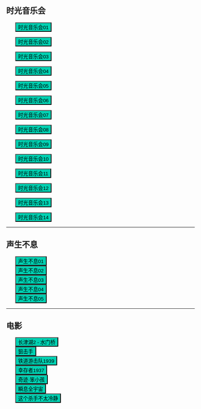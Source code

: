 ## 时光音乐会

* <button class="btn btn-link" onclick="play('https://sod.bunediy.com/20211022/NXQFK3nX/index.m3u8')">时光音乐会01</button>
* <button class="btn btn-link" onclick="play('https://sod.bunediy.com/20211029/Xy7pXyVI/index.m3u8')">时光音乐会02</button>
* <button class="btn btn-link" onclick="play('https://sod.bunediy.com/20211106/PTxz5f1L/index.m3u8')">时光音乐会03</button>
* <button class="btn btn-link" onclick="play('https://sod.bunediy.com/20211113/xI8Wm5fd/index.m3u8')">时光音乐会04</button>
* <button class="btn btn-link" onclick="play('https://sod.bunediy.com/20211119/LZJtHU9T/index.m3u8')">时光音乐会05</button>

* <button class="btn btn-link" onclick="play('https://sod.bunediy.com/20211127/ahpstwV2/index.m3u8')">时光音乐会06</button>
* <button class="btn btn-link" onclick="play('https://sod.bunediy.com/20211204/cL4besIg/index.m3u8')">时光音乐会07</button>
* <button class="btn btn-link" onclick="play('https://sod.bunediy.com/20211210/O78IzekG/index.m3u8')">时光音乐会08</button>
* <button class="btn btn-link" onclick="play('https://sod.bunediy.com/20211218/H3dtMvoj/index.m3u8')">时光音乐会09</button>
* <button class="btn btn-link" onclick="play('https://sod.bunediy.com/20211225/v3dwAyNc/index.m3u8')">时光音乐会10</button>

* <button class="btn btn-link" onclick="play('https://sod.bunediy.com/20220108/HT0UnGUM/index.m3u8')">时光音乐会11</button>
* <button class="btn btn-link" onclick="play('https://sod.bunediy.com/20220115/pRvaw5AM/index.m3u8')">时光音乐会12</button>
* <button class="btn btn-link" onclick="play('https://sod.bunediy.com/20220122/Pbzy4HAY/index.m3u8')">时光音乐会13</button>
* <button class="btn btn-link" onclick="play('https://sod.bunediy.com/20220129/rQXW6hPQ/index.m3u8')">时光音乐会14</button>


---

## 声生不息

* <button class="btn btn-link" onclick="play('https://qycache.hs-mould.cn/cache/800e751d817bf0db94460af4e723619f/dryZtpQy5cMwc2xL-VeCZrJKwnAdudcUwjZlB6a6KdJ2-8EEOiXMFuoXfbTNLIrZF9ZbAdaI_UX9a4N8EInmnQ/index.m3u8')">声生不息01</button>
* <button class="btn btn-link" onclick="play('https://qycache.hs-mould.cn/cache/344c8c367bfe86613d60a86c75c5637c/vyMWgFGAX5duoFqcNTvbutuHMiUD9JJC8zUPfzI3DgLaFBk_ePr7VKSjsN8dyl9F8bAe48Qg42Dv-O_Hq21mIQ/index.m3u8')">声生不息02</button>
* <button class="btn btn-link" onclick="play('https://qycache.hs-mould.cn/cache/0476ae2afaac2df77ba6c52e7d4198d7/TCmFlbSfg-5n-SPo2nfn9koaN9uoQw3Wek687dZgYABg8YPG4gj18wWVmzVKOV0rpgjAJdbcD2S7RCZrnHEp4Q/index.m3u8')">声生不息03</button>
* <button class="btn btn-link" onclick="play('https://qycache.hs-mould.cn/cache/15b24ba9f5bef4b0492295f54f0dc7fd/Cx77gTLe4IFFXprvb_kMdcN3PN-nyBMhqnV-JMDWVi9xrDL4Qo_mfHcJZzzPwpuP4LH3mDSfEdgxzRcESCTNUQ/index.m3u8')">声生不息04</button>
* <button class="btn btn-link" onclick="play('https://qycache.hs-mould.cn/cache/9c7d4ba27041557ae2c79795afd9f698/aCPcxkqTsTrL8nneQsecT90mtrDU1F8SZLIv9f8JGmoCyA_uQHlCIgw3DdYplsUXDC4uLufvu3R7btErEaBpgA/index.m3u8')">声生不息05</button>

---

## 电影


* <button class="btn btn-link" onclick="play('https://b.baobuzz.com/m3u8/559462.m3u8?sign=b001edb5b21af1ddbbc239a0dccc6509')">长津湖2 - 水门桥</button>
* <button class="btn btn-link" onclick="play('https://b.baobuzz.com/m3u8/554564.m3u8?sign=296328636c917eaa19b3909832b7adc3')">狙击手</button>
* <button class="btn btn-link" onclick="play('https://m3u8.taopianplay.com/taopian/84e2601a-c8ef-41e9-815a-453247f2e518/1e542cb2-a526-4f00-9ff4-99af40e9310e/44871/ba5f1a3d-db58-4616-86fb-49d38616a8a5/SD/playlist.m3u8')">铁道游击队1939</button>
* <button class="btn btn-link" onclick="play('https://b.baobuzz.com/m3u8/511228.m3u8?sign=81ae6bfb6b7837791a028da746a3689b')">幸存者1937</button>
* <button class="btn btn-link" onclick="play('https://la2.amazononline.xyz/nunu/202204/20220418/1089c0f464c9e5b0c590385f53d9da91/index.m3u8')">奇迹·笨小孩</button>
* <button class="btn btn-link" onclick="play('https://vod1.bdzybf7.com/20220519/8HpQSPyv/2000kb/hls/index.m3u8')">瞬息全宇宙</button>
* <button class="btn btn-link" onclick="play('https://m3u.if101.tv/xm3u8/2809a11910f1b64dc707d682e49207e67aefd831eb46ef9b5dd34e38113b14db9921f11e97d0da21.m3u8')">这个杀手不太冷静</button>


<style>
  .btn-link {
    background: hsl(171, 100%, 41%);
  }

  .btn-link:hover {
    background: hsl(48, 100%, 67%);
  }

  ul {
    list-style-type: none;
  }

</style>

<script>
  function play(url) {
    var payload = {
        "video_url": url
    };

    fetch('https://ofhnindco6.execute-api.ap-southeast-2.amazonaws.com/video_pub', {
        method: 'POST',
        headers: {
            'Accept': 'application/json',
            'Content-Type': 'application/json'
        },
        body: JSON.stringify(payload)
    }).then(resp => console.log(resp));
  }
</script>